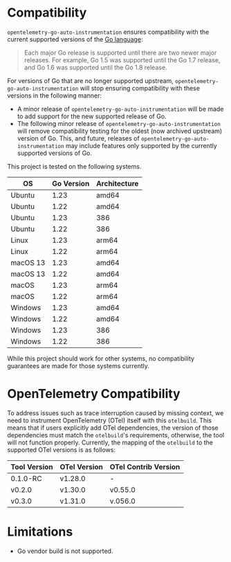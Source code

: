 # Compatibility

`opentelemetry-go-auto-instrumentation` ensures compatibility with the current supported
versions of
the [Go language](https://golang.org/doc/devel/release#policy):

> Each major Go release is supported until there are two newer major releases.
> For example, Go 1.5 was supported until the Go 1.7 release, and Go 1.6 was supported until the Go 1.8 release.

For versions of Go that are no longer supported upstream, `opentelemetry-go-auto-instrumentation` will
stop ensuring compatibility with these versions in the following manner:

- A minor release of `opentelemetry-go-auto-instrumentation` will be made to add support for the new
  supported release of Go.
- The following minor release of `opentelemetry-go-auto-instrumentation` will remove compatibility
  testing for the oldest (now archived upstream) version of Go. This, and
  future, releases of `opentelemetry-go-auto-instrumentation` may include features only supported by
  the currently supported versions of Go.

This project is tested on the following systems.

| OS       | Go Version | Architecture |
|----------|------------|--------------|
| Ubuntu   | 1.23       | amd64        |
| Ubuntu   | 1.22       | amd64        |
| Ubuntu   | 1.23       | 386          |
| Ubuntu   | 1.22       | 386          |
| Linux    | 1.23       | arm64        |
| Linux    | 1.22       | arm64        |
| macOS 13 | 1.23       | amd64        |
| macOS 13 | 1.22       | amd64        |
| macOS    | 1.23       | arm64        |
| macOS    | 1.22       | arm64        |
| Windows  | 1.23       | amd64        |
| Windows  | 1.22       | amd64        |
| Windows  | 1.23       | 386          |
| Windows  | 1.22       | 386          |

While this project should work for other systems, no compatibility guarantees
are made for those systems currently.

# OpenTelemetry Compatibility

To address issues such as trace interruption caused by missing context, we need to instrument OpenTelemetry (OTel)
itself with this `otelbuild`. This means that if users explicitly add OTel dependencies, the version of those
dependencies must match the `otelbuild`'s requirements, otherwise, the tool will not function properly. Currently, the
mapping of the `otelbuild` to the supported OTel versions is as follows:

| Tool Version | OTel Version | OTel Contrib Version |
|--------------|--------------|----------------------|
| 0.1.0-RC     | v1.28.0      | -                    |
| v0.2.0       | v1.30.0      | v0.55.0              |
| v0.3.0       | v1.31.0      | v.056.0              |

# Limitations
- Go vendor build is not supported.